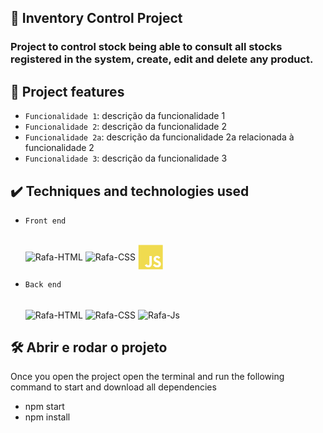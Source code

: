## 📁 Inventory Control Project

<h3>Project to control stock being able to
consult all stocks registered in the system, create, edit and delete any product.</h3>

## :hammer: Project features

- `Funcionalidade 1`: descrição da funcionalidade 1
- `Funcionalidade 2`: descrição da funcionalidade 2
- `Funcionalidade 2a`: descrição da funcionalidade 2a relacionada à funcionalidade 2
- `Funcionalidade 3`: descrição da funcionalidade 3

## ✔️ Techniques and technologies used

- `Front end`


  <div style="display: inline_block"><br>
  <img align="center" alt="Rafa-HTML" height="40" width="40" src="https://upload.wikimedia.org/wikipedia/commons/thumb/a/a7/React-icon.svg/2300px-React-icon.svg.png">
  <img align="center" alt="Rafa-CSS" height="40" width="40" src="https://v4.material-ui.com/static/logo.png">
  <img align="center" alt="Rafa-Js" height="40" width="40" src="https://raw.githubusercontent.com/devicons/devicon/master/icons/javascript/javascript-plain.svg">
</div>

- `Back end `

 
   <div style="display: inline_block"><br>

    <img align="center" alt="Rafa-HTML" height="40" width="40" src="https://cdn.iconscout.com/icon/free/png-256/node-js-1174925.png">
  <img align="center" alt="Rafa-CSS" height="40" width="40" src="https://www.docker.com/wp-content/uploads/2022/03/Moby-logo.png">
  <img align="center" alt="Rafa-Js" height="40" width="40" src="https://user-images.githubusercontent.com/24623425/36042969-f87531d4-0d8a-11e8-9dee-e87ab8c6a9e3.png">
</div>

## 🛠️ Abrir e rodar o projeto
<p>Once you open the project open the terminal and run the following command to start and download all dependencies</p>
<ul>
  <li>npm start</li>
  <li>npm install</li> 
 </ul>
